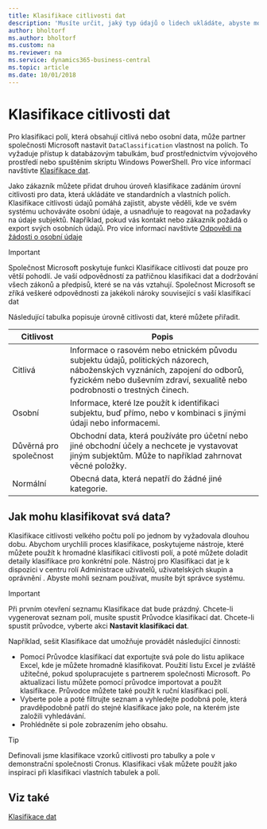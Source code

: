 ```yaml
---
title: Klasifikace citlivosti dat
description: 'Musíte určit, jaký typ údajů o lidech ukládáte, abyste mohli reagovat na požadavky subjektů.'
author: bholtorf
ms.author: bholtorf
ms.custom: na
ms.reviewer: na
ms.service: dynamics365-business-central
ms.topic: article
ms.date: 10/01/2018
---
```


# <a name="classifying-data-sensitivity"></a>Klasifikace citlivosti dat
Pro klasifikaci polí, která obsahují citlivá nebo osobní data, může partner společnosti Microsoft nastavit ```DataClassification``` vlastnost na polích. To vyžaduje přístup k databázovým tabulkám, buď prostřednictvím vývojového prostředí nebo spuštěním skriptu Windows PowerShell. Pro více informací navštivte [Klasifikace dat](https://docs.microsoft.com/en-us/dynamics-nav/classifying-data).  

Jako zákazník můžete přidat druhou úroveň klasifikace zadáním úrovní citlivosti pro data, která ukládáte ve standardních a vlastních polích. Klasifikace citlivosti údajů pomáhá zajistit, abyste věděli, kde ve svém systému uchováváte osobní údaje, a usnadňuje to reagovat na požadavky na údaje subjektů. Například, pokud vás kontakt nebo zákazník požádá o export svých osobních údajů. Pro více informací navštivte [Odpovědi na žádosti o osobní údaje](admin-responding-to-requests-about-personal-data.md)

> [!Important]
> Společnost Microsoft poskytuje funkci Klasifikace citlivosti dat pouze pro větší pohodlí. Je vaší odpovědností za patřičnou klasifikaci dat a dodržování všech zákonů a předpisů, které se na vás vztahují. Společnost Microsoft se zříká veškeré odpovědnosti za jakékoli nároky související s vaší klasifikací dat  

Následující tabulka popisuje úrovně citlivosti dat, které můžete přiřadit.

|Citlivost|Popis|
|----|----|
|Citlivá | Informace o rasovém nebo etnickém původu subjektu údajů, politických názorech, náboženských vyznáních, zapojení do odborů, fyzickém nebo duševním zdraví, sexualitě nebo podrobnosti o trestných činech. |
|Osobní | Informace, které lze použít k identifikaci subjektu, buď přímo, nebo v kombinaci s jinými údaji nebo informacemi.|
|Důvěrná pro společnost | Obchodní data, která používáte pro účetní nebo jiné obchodní účely a nechcete je vystavovat jiným subjektům. Může to například zahrnovat věcné položky.|
|Normální | Obecná data, která nepatří do žádné jiné kategorie.|

## <a name="how-do-i-classify-my-data"></a>Jak mohu klasifikovat svá data?
Klasifikace citlivosti velkého počtu polí po jednom by vyžadovala dlouhou dobu. Abychom urychlili proces klasifikace, poskytujeme nástroje, které můžete použít k hromadné klasifikaci citlivosti polí, a poté můžete doladit detaily klasifikace pro konkrétní pole. Nástroj pro Klasifikaci dat je k dispozici v centru rolí Administrace uživatelů, uživatelských skupin a oprávnění . Abyste mohli seznam používat, musíte být správce systému.

> [!Important]
> Při prvním otevření seznamu Klasifikace dat bude prázdný. Chcete-li vygenerovat seznam polí, musíte spustit Průvodce klasifikací dat. Chcete-li spustit průvodce, vyberte akci **Nastavit klasifikaci dat**.

Například, sešit Klasifikace dat umožňuje provádět následující činnosti:  

* Pomocí Průvodce klasifikací dat exportujte svá pole do listu aplikace Excel, kde je můžete hromadně klasifikovat. Použití listu Excel je zvláště užitečné, pokud spolupracujete s partnerem společnosti Microsoft. Po aktualizaci listu můžete pomocí průvodce importovat a použít klasifikace. Průvodce můžete také použít k ruční klasifikaci polí.  
* Vyberte pole a poté filtrujte seznam a vyhledejte podobná pole, která pravděpodobně patří do stejné klasifikace jako pole, na kterém jste založili vyhledávání.  
* Prohlédněte si pole zobrazením jeho obsahu.  

> [!Tip]
> Definovali jsme klasifikace vzorků citlivosti pro tabulky a pole v demonstrační společnosti Cronus. Klasifikaci však můžete použít jako inspiraci při klasifikaci vlastních tabulek a polí.

## <a name="see-also"></a>Viz také
[Klasifikace dat](https://docs.microsoft.com/en-us/dynamics-nav/classifying-data)  
